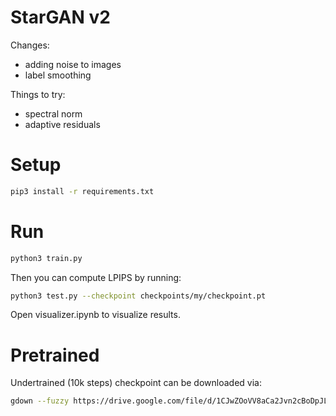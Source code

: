 # StarGAN v2

Changes:
- adding noise to images
- label smoothing

Things to try:
- spectral norm
- adaptive residuals

# Setup

```bash
pip3 install -r requirements.txt
```

# Run

```bash
python3 train.py
```

Then you can compute LPIPS by running:
```bash
python3 test.py --checkpoint checkpoints/my/checkpoint.pt
```

Open visualizer.ipynb to visualize results.

# Pretrained

Undertrained (10k steps) checkpoint can be downloaded via:
```bash
gdown --fuzzy https://drive.google.com/file/d/1CJwZOoVV8aCa2Jvn2cBoDpJLZXnI3KjN/view?usp=sharing
```